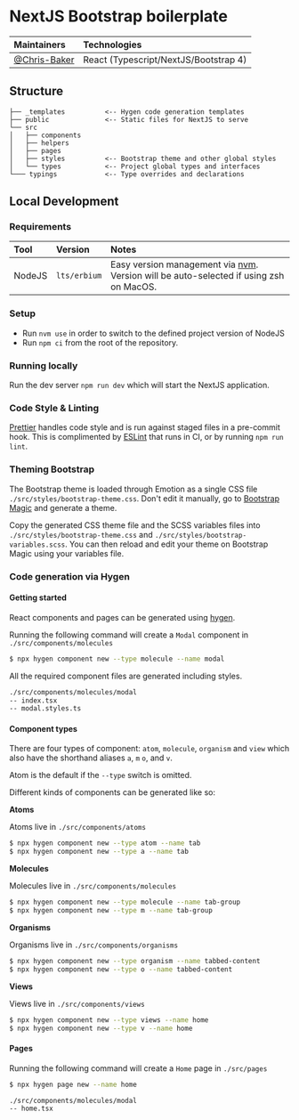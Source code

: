 <!-- @format -->

# NextJS Bootstrap boilerplate

| Maintainers    | Technologies                          |
| :------------- | :------------------------------------ |
| [@Chris-Baker] | React (Typescript/NextJS/Bootstrap 4) |

## Structure

```
├── _templates          <-- Hygen code generation templates
├── public              <-- Static files for NextJS to serve
└── src
│   ├── components
│   ├── helpers
│   ├── pages
│   ├── styles          <-- Bootstrap theme and other global styles
│   └── types           <-- Project global types and interfaces
└─── typings            <-- Type overrides and declarations
```

## Local Development

### Requirements

| Tool    | Version      | Notes                                                                                   |
| :------ | :----------- | :-------------------------------------------------------------------------------------- |
| NodeJS  | `lts/erbium` | Easy version management via [nvm]. Version will be auto-selected if using zsh on MacOS.

### Setup

-   Run `nvm use` in order to switch to the defined project version of NodeJS
-   Run `npm ci` from the root of the repository.

### Running locally

Run the dev server `npm run dev` which will start the NextJS application.

### Code Style & Linting

[Prettier] handles code style and is run against staged files in a pre-commit hook. This is complimented by [ESLint] that runs in CI, or by running `npm run lint`.

### Theming Bootstrap

The Bootstrap theme is loaded through Emotion as a single CSS file `./src/styles/bootstrap-theme.css`. Don't edit it manually, go to [Bootstrap Magic] and generate a theme.

Copy the generated CSS theme file and the SCSS variables files into `./src/styles/bootstrap-theme.css` and `./src/styles/bootstrap-variables.scss`. You can then reload and edit your theme on Bootstrap Magic using your variables file.

### Code generation via Hygen

#### Getting started

React components and pages can be generated using [hygen].

Running the following command will create a `Modal` component in `./src/components/molecules`

```bash
$ npx hygen component new --type molecule --name modal
```

All the required component files are generated including styles.

```bash
./src/components/molecules/modal
-- index.tsx
-- modal.styles.ts
```

#### Component types

There are four types of component: `atom`, `molecule`, `organism` and `view` which also have the shorthand aliases `a`, `m` `o`, and `v`.

Atom is the default if the `--type` switch is omitted.

Different kinds of components can be generated like so:

**Atoms**

Atoms live in `./src/components/atoms`

```bash
$ npx hygen component new --type atom --name tab
$ npx hygen component new --type a --name tab
```

**Molecules**

Molecules live in `./src/components/molecules`

```bash
$ npx hygen component new --type molecule --name tab-group
$ npx hygen component new --type m --name tab-group
```

**Organisms**

Organisms live in `./src/components/organisms`

```bash
$ npx hygen component new --type organism --name tabbed-content
$ npx hygen component new --type o --name tabbed-content
```

**Views**

Views live in `./src/components/views`

```bash
$ npx hygen component new --type views --name home
$ npx hygen component new --type v --name home
```

#### Pages

Running the following command will create a `Home` page in `./src/pages`

```bash
$ npx hygen page new --name home
```

```bash
./src/components/molecules/modal
-- home.tsx
```

[nvm]: https://github.com/creationix/nvm
[prettier]: https://prettier.io/
[eslint]: https://eslint.org/
[hygen]: https://www.hygen.io
[@chris-baker]: https://github.com/Chris-Baker
[bootstrap magic]: https://pikock.github.io/bootstrap-magic/app/index.html#!/editor
